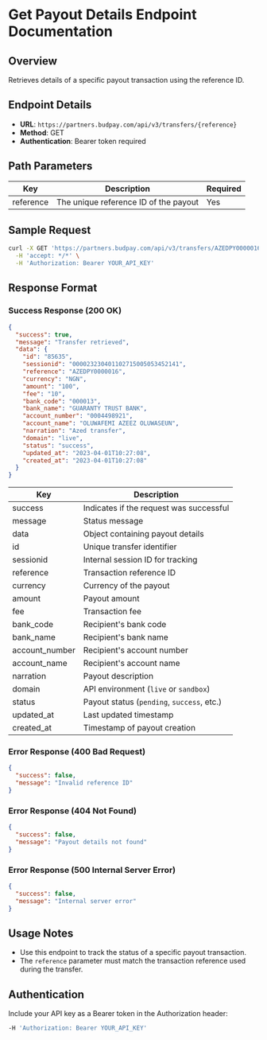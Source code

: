 # Get Payout Details Endpoint Documentation

## Overview
Retrieves details of a specific payout transaction using the reference ID.

## Endpoint Details
- **URL**: `https://partners.budpay.com/api/v3/transfers/{reference}`
- **Method**: GET
- **Authentication**: Bearer token required

## Path Parameters

| Key       | Description                                  | Required |
|-----------|----------------------------------------------|----------|
| reference | The unique reference ID of the payout       | Yes      |

## Sample Request
```bash
curl -X GET 'https://partners.budpay.com/api/v3/transfers/AZEDPY0000016' \
  -H 'accept: */*' \
  -H 'Authorization: Bearer YOUR_API_KEY'
```

## Response Format

### Success Response (200 OK)
```json
{
  "success": true,
  "message": "Transfer retrieved",
  "data": {
    "id": "85635",
    "sessionid": "000023230401102715005053452141",
    "reference": "AZEDPY0000016",
    "currency": "NGN",
    "amount": "100",
    "fee": "10",
    "bank_code": "000013",
    "bank_name": "GUARANTY TRUST BANK",
    "account_number": "0004498921",
    "account_name": "OLUWAFEMI AZEEZ OLUWASEUN",
    "narration": "Azed transfer",
    "domain": "live",
    "status": "success",
    "updated_at": "2023-04-01T10:27:08",
    "created_at": "2023-04-01T10:27:08"
  }
}
```

| Key           | Description                                      |
|--------------|--------------------------------------------------|
| success      | Indicates if the request was successful         |
| message      | Status message                                  |
| data         | Object containing payout details               |
| id           | Unique transfer identifier                     |
| sessionid    | Internal session ID for tracking               |
| reference    | Transaction reference ID                       |
| currency     | Currency of the payout                         |
| amount       | Payout amount                                  |
| fee          | Transaction fee                                |
| bank_code    | Recipient's bank code                          |
| bank_name    | Recipient's bank name                          |
| account_number | Recipient's account number                  |
| account_name  | Recipient's account name                      |
| narration    | Payout description                             |
| domain       | API environment (`live` or `sandbox`)         |
| status       | Payout status (`pending`, `success`, etc.)     |
| updated_at   | Last updated timestamp                         |
| created_at   | Timestamp of payout creation                  |

### Error Response (400 Bad Request)
```json
{
  "success": false,
  "message": "Invalid reference ID"
}
```

### Error Response (404 Not Found)
```json
{
  "success": false,
  "message": "Payout details not found"
}
```

### Error Response (500 Internal Server Error)
```json
{
  "success": false,
  "message": "Internal server error"
}
```

## Usage Notes
- Use this endpoint to track the status of a specific payout transaction.
- The `reference` parameter must match the transaction reference used during the transfer.

## Authentication
Include your API key as a Bearer token in the Authorization header:
```bash
-H 'Authorization: Bearer YOUR_API_KEY'
```

